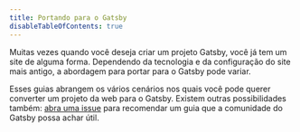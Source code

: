 ```yaml
---
title: Portando para o Gatsby
disableTableOfContents: true
---
```


Muitas vezes quando você deseja criar um projeto Gatsby, você já tem um site de alguma forma. Dependendo da tecnologia e da configuração do site mais antigo, a abordagem para portar para o Gatsby pode variar.

Esses guias abrangem os vários cenários nos quais você pode querer converter um projeto da web para o Gatsby. Existem outras possibilidades também: [abra uma issue](/contributing/how-to-file-an-issue/) para recomendar um guia que a comunidade do Gatsby possa achar útil.

<GuideList slug={props.slug} />
